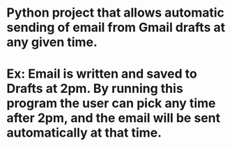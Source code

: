# Python project that allows automatic sending of email from Gmail drafts at any given time.
# Ex: Email is written and saved to Drafts at 2pm. By running this program the user can pick any time after 2pm, and the email will be sent automatically at that time.

